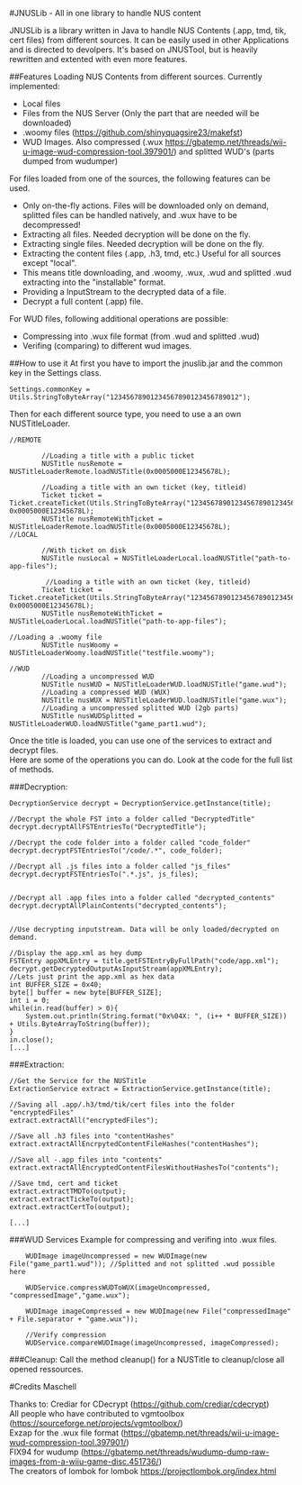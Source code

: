 #JNUSLib - All in one library to handle NUS content

JNUSLib is a library written in Java to handle NUS Contents (.app, tmd, tik, cert files) from different sources. It can be easily used in other Applications and is directed to devolpers. It's based on JNUSTool, but is heavily rewritten and extented with even more features.

##Features
Loading NUS Contents from different sources. Currently implemented:
   * Local files
   * Files from the NUS Server (Only the part that are needed will be downloaded)
   * .woomy files (https://github.com/shinyquagsire23/makefst)
   * WUD Images. Also compressed (.wux https://gbatemp.net/threads/wii-u-image-wud-compression-tool.397901/) and splitted WUD's (parts dumped from wudumper)
   
   
    
For files loaded from one of the sources, the following features can be used.  
* Only on-the-fly actions. Files will be downloaded only on demand, splitted files can be handled natively, and .wux have to be decompressed!
* Extracting all files. Needed decryption will be done on the fly.
* Extracting single files. Needed decryption will be done on the fly.
* Extracting the content files (.app, .h3, tmd, etc.) Useful for all sources except "local".
* This means title downloading, and .woomy, .wux, .wud and splitted .wud extracting into the "installable" format.
* Providing a InputStream to the decrypted data of a file.
* Decrypt a full content (.app) file.
  
For WUD files, following additional operations are possible:  
* Compressing into .wux file format (from .wud and splitted .wud)
* Verifing (comparing) to different wud images.
  
##How to use it
At first you have to import the jnuslib.jar and the common key in the Settings class.
```
Settings.commonKey = Utils.StringToByteArray("12345678901234567890123456789012");
```
Then for each different source type, you need to use a an own NUSTitleLoader.

```
//REMOTE

        //Loading a title with a public ticket
        NUSTitle nusRemote = NUSTitleLoaderRemote.loadNUSTitle(0x0005000E12345678L);
        
        //Loading a title with an own ticket (key, titleid)
        Ticket ticket = Ticket.createTicket(Utils.StringToByteArray("12345678901234567890123456789012"), 0x0005000E12345678L);
        NUSTitle nusRemoteWithTicket = NUSTitleLoaderRemote.loadNUSTitle(0x0005000E12345678L);
//LOCAL

        //With ticket on disk
        NUSTitle nusLocal = NUSTitleLoaderLocal.loadNUSTitle("path-to-app-files");
        
         //Loading a title with an own ticket (key, titleid)
        Ticket ticket = Ticket.createTicket(Utils.StringToByteArray("12345678901234567890123456789012"), 0x0005000E12345678L);
        NUSTitle nusRemoteWithTicket = NUSTitleLoaderLocal.loadNUSTitle("path-to-app-files");

//Loading a .woomy file
        NUSTitle nusWoomy = NUSTitleLoaderWoomy.loadNUSTitle("testfile.woomy");
        
//WUD
        //Loading a uncompressed WUD
        NUSTitle nusWUD = NUSTitleLoaderWUD.loadNUSTitle("game.wud");
        //Loading a compressed WUD (WUX)
        NUSTitle nusWUX = NUSTitleLoaderWUD.loadNUSTitle("game.wux");
        //Loading a uncompressed splitted WUD (2gb parts)
        NUSTitle nusWUDSplitted = NUSTitleLoaderWUD.loadNUSTitle("game_part1.wud");
```

Once the title is loaded, you can use one of the services to extract and decrypt files.  
Here are some of the operations you can do. Look at the code for the full list of methods.

###Decryption:

```
DecryptionService decrypt = DecryptionService.getInstance(title);

//Decrypt the whole FST into a folder called "DecryptedTitle"
decrypt.decryptAllFSTEntriesTo("DecryptedTitle");

//Decrypt the code folder into a folder called "code_folder"
decrypt.decryptFSTEntriesTo("/code/.*", code_folder);

//Decrypt all .js files into a folder called "js_files"
decrypt.decryptFSTEntriesTo(".*.js", js_files);


//Decrypt all .app files into a folder called "decrypted_contents"
decrypt.decryptAllPlainContents("decrypted_contents");


//Use decrypting inputstream. Data will be only loaded/decrypted on demand.

//Display the app.xml as hey dump
FSTEntry appXMLEntry = title.getFSTEntryByFullPath("code/app.xml");
decrypt.getDecryptedOutputAsInputStream(appXMLEntry);
//Lets just print the app.xml as hex data
int BUFFER_SIZE = 0x40;
byte[] buffer = new byte[BUFFER_SIZE];
int i = 0;            
while(in.read(buffer) > 0){
    System.out.println(String.format("0x%04X: ", (i++ * BUFFER_SIZE)) + Utils.ByteArrayToString(buffer));
}
in.close();
[...]
```

###Extraction:
```
//Get the Service for the NUSTitle
ExtractionService extract = ExtractionService.getInstance(title);

//Saving all .app/.h3/tmd/tik/cert files into the folder "encryptedFiles"
extract.extractAll("encryptedFiles");

//Save all .h3 files into "contentHashes"
extract.extractAllEncrpytedContentFileHashes("contentHashes");

//Save all -.app files into "contents"
extract.extractAllEncryptedContentFilesWithoutHashesTo("contents");

//Save tmd, cert and ticket
extract.extractTMDTo(output);
extract.extractTickeTo(output);
extract.extractCertTo(output);

[...]
```
###WUD Services
Example for compressing and verifing into .wux files.

```
    WUDImage imageUncompressed = new WUDImage(new File("game_part1.wud")); //Splitted and not splitted .wud possible here
    
    WUDService.compressWUDToWUX(imageUncompressed, "compressedImage","game.wux");
    
    WUDImage imageCompressed = new WUDImage(new File("compressedImage" + File.separator + "game.wux"));
    
    //Verify compression
    WUDService.compareWUDImage(imageUncompressed, imageCompressed);
```

###Cleanup:
Call the method cleanup() for a NUSTitle to cleanup/close all opened ressources.

#Credits
Maschell

Thanks to:
Crediar for CDecrypt (https://github.com/crediar/cdecrypt)  
All people who have contributed to vgmtoolbox (https://sourceforge.net/projects/vgmtoolbox/)  
Exzap for the .wux file format (https://gbatemp.net/threads/wii-u-image-wud-compression-tool.397901/)  
FIX94 for wudump (https://gbatemp.net/threads/wudump-dump-raw-images-from-a-wiiu-game-disc.451736/)  
The creators of lombok for lombok https://projectlombok.org/index.html  
